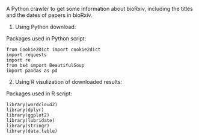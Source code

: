 A Python crawler to get some information about bioRxiv, including the titles and the dates of papers in bioRxiv.

1. Using Python download:

  Packages used in Python script:
  ```{python}
  from Cookie2Dict import cookie2dict
  import requests
  import re
  from bs4 import BeautifulSoup
  import pandas as pd
  ```
  
  2. Using R visulization of downloaded results:
  
   Packages used in R script:
   ```{r}
  library(wordcloud2)
  library(dplyr)
  library(ggplot2)
  library(lubridate)
  library(stringr)
  library(data.table)
  ```
